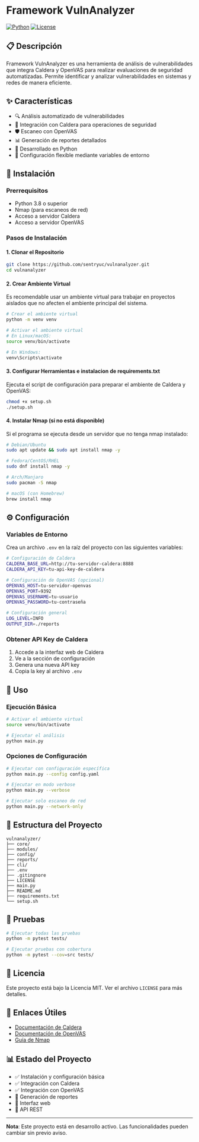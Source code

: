 # Framework VulnAnalyzer

[![Python](https://img.shields.io/badge/Python-3.10+-blue.svg)](https://www.python.org/downloads/)
[![License](https://img.shields.io/badge/License-MIT-green.svg)](LICENSE)

## 📋 Descripción

Framework VulnAnalyzer es una herramienta de análisis de vulnerabilidades que integra Caldera y OpenVAS para realizar evaluaciones de seguridad automatizadas. Permite identificar y analizar vulnerabilidades en sistemas y redes de manera eficiente.

## ✨ Características

- 🔍 Análisis automatizado de vulnerabilidades
- 🔗 Integración con Caldera para operaciones de seguridad
- 🛡️ Escaneo con OpenVAS
- 📊 Generación de reportes detallados
- 🐍 Desarrollado en Python
- 🔧 Configuración flexible mediante variables de entorno

## 🚀 Instalación

### Prerrequisitos

- Python 3.8 o superior
- Nmap (para escaneos de red)
- Acceso a servidor Caldera
- Acceso a servidor OpenVAS

### Pasos de Instalación

#### 1. Clonar el Repositorio

```bash
git clone https://github.com/sentryuc/vulnanalyzer.git
cd vulnanalyzer
```

#### 2. Crear Ambiente Virtual

Es recomendable usar un ambiente virtual para trabajar en proyectos aislados que no afecten el ambiente principal del sistema.

```bash
# Crear el ambiente virtual
python -m venv venv

# Activar el ambiente virtual
# En Linux/macOS:
source venv/bin/activate

# En Windows:
venv\Scripts\activate
```

#### 3. Configurar Herramientas e instalacion de requirements.txt

Ejecuta el script de configuración para preparar el ambiente de Caldera y OpenVAS:

```bash
chmod +x setup.sh
./setup.sh
```

#### 4. Instalar Nmap (si no está disponible)

Si el programa se ejecuta desde un servidor que no tenga nmap instalado:

```bash
# Debian/Ubuntu
sudo apt update && sudo apt install nmap -y

# Fedora/CentOS/RHEL
sudo dnf install nmap -y

# Arch/Manjaro
sudo pacman -S nmap

# macOS (con Homebrew)
brew install nmap
```

## ⚙️ Configuración

### Variables de Entorno

Crea un archivo `.env` en la raíz del proyecto con las siguientes variables:

```bash
# Configuración de Caldera
CALDERA_BASE_URL=http://tu-servidor-caldera:8888
CALDERA_API_KEY=tu-api-key-de-caldera

# Configuración de OpenVAS (opcional)
OPENVAS_HOST=tu-servidor-openvas
OPENVAS_PORT=9392
OPENVAS_USERNAME=tu-usuario
OPENVAS_PASSWORD=tu-contraseña

# Configuración general
LOG_LEVEL=INFO
OUTPUT_DIR=./reports
```

### Obtener API Key de Caldera

1. Accede a la interfaz web de Caldera
2. Ve a la sección de configuración
3. Genera una nueva API key
4. Copia la key al archivo `.env`

## 🎯 Uso

### Ejecución Básica

```bash
# Activar el ambiente virtual
source venv/bin/activate

# Ejecutar el análisis
python main.py
```

### Opciones de Configuración

```bash
# Ejecutar con configuración específica
python main.py --config config.yaml

# Ejecutar en modo verbose
python main.py --verbose

# Ejecutar solo escaneo de red
python main.py --network-only
```

## 📁 Estructura del Proyecto

```
vulnanalyzer/
├── core/
├── modules/
├── config/
├── reports/
├── cli/
├── .env
├── .gitingnore
├── LICENSE
├── main.py
├── README.md
├── requirements.txt
└── setup.sh
```

## 🧪 Pruebas

```bash
# Ejecutar todas las pruebas
python -m pytest tests/

# Ejecutar pruebas con cobertura
python -m pytest --cov=src tests/
```

## 📄 Licencia

Este proyecto está bajo la Licencia MIT. Ver el archivo `LICENSE` para más detalles.

## 🔗 Enlaces Útiles

- [Documentación de Caldera](https://caldera.readthedocs.io/)
- [Documentación de OpenVAS](https://www.openvas.org/documentation/)
- [Guía de Nmap](https://nmap.org/docs.html)

## 📊 Estado del Proyecto

- ✅ Instalación y configuración básica
- ✅ Integración con Caldera
- ✅ Integración con OpenVAS
- 🔄 Generación de reportes
- 🔄 Interfaz web
- 🔄 API REST

---

**Nota**: Este proyecto está en desarrollo activo. Las funcionalidades pueden cambiar sin previo aviso.

